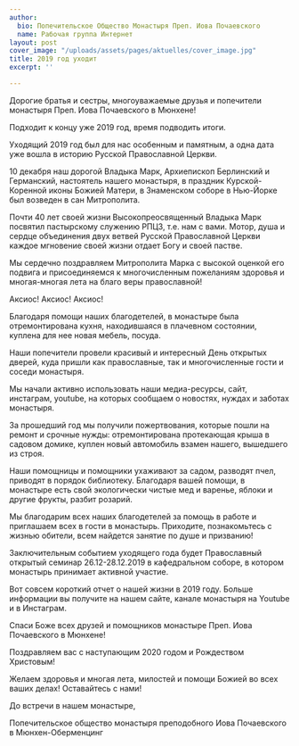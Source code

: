 ```yaml
---
author:
  bio: Попечительское Общество Монастыря Преп. Иова Почаевского
  name: Рабочая группа Интернет
layout: post
cover_image: "/uploads/assets/pages/aktuelles/cover_image.jpg"
title: 2019 год уходит
excerpt: ''

---
```

Дорогие братья и сестры, многоуважаемые друзья и попечители монастыря Преп. Иова Почаевского в Мюнхене!

Подходит к концу уже 2019 год, время подводить итоги.

Уходящий 2019 год был для нас особенным и памятным, а одна дата уже вошла в историю Русской Православной Церкви.

10 декабря наш дорогой Владыка Марк, Архиепископ Берлинский и Германский, настоятель нашего монастыря, в праздник Курской-Коренной иконы Божией Матери, в Знаменском соборе в Нью-Йорке был возведен в сан Митрополита.

Почти 40 лет своей жизни Высокопреосвященный Владыка Марк посвятил пастырскому служению РПЦЗ, т.е. нам с вами. Мотор, душа и сердце объединения двух ветвей Русской Православной Церкви каждое мгновение своей жизни отдает Богу и своей пастве.

Мы сердечно поздравляем Митрополита Марка с высокой оценкой его подвига и присоединяемся к многочисленным пожеланиям здоровья и многая-многая лета на благо веры православной!

Аксиос! Аксиос! Аксиос!

Благодаря помощи наших благодетелей, в монастыре была отремонтирована кухня, находившаяся в плачевном состоянии, куплена для нее новая мебель, посуда.

Наши попечители провели красивый и интересный День открытых дверей, куда пришли как православные, так и многочисленные гости и соседи монастыря.

Мы начали активно использовать наши медиа-ресурсы, сайт, инстаграм, youtube, на которых сообщаем о новостях, нуждах и заботах монастыря.

За прошедший год мы получили пожертвования, которые пошли на ремонт и срочные нужды: отремонтирована протекающая крыша в садовом домике, куплен новый автомобиль взамен нашего, вышедшего из строя.

Наши помощницы и помощники ухаживают за садом, разводят пчел, приводят в порядок библиотеку. Благодаря вашей помощи, в монастыре есть свой экологически чистые мед и варенье, яблоки и другие фрукты, разбит розарий.

Мы благодарим всех наших благодетелей за помощь в работе и приглашаем всех в гости в монастырь. Приходите, познакомьтесь с жизнью обители, всем найдется занятие по душе и призванию!

Заключительным событием уходящего года будет Православный открытый семинар 26.12-28.12.2019 в кафедральном соборе, в котором монастырь принимает активной участие.

Вот совсем короткий отчет о нашей жизни в 2019 году. Больше информации вы получите на нашем сайте, канале монастыря на Youtube и в Инстаграм.

Спаси Боже всех друзей и помощников монастыре Преп. Иова Почаевского в Мюнхене!

Поздравляем вас с наступающим 2020 годом и Рождеством Христовым!

Желаем здоровья и многая лета, милостей и помощи Божией во всех ваших делах! Оставайтесь с нами!

До встречи в нашем монастыре,

Попечительское общество монастыря преподобного Иова Почаевского в Мюнхен-Оберменцинг